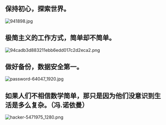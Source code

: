 ## 保持初心，探索世界。
![941898.jpg](https://cdn.nlark.com/yuque/0/2023/jpeg/29458389/1675651933859-25b281a6-9178-424c-a994-eb1d673f92db.jpeg#averageHue=%23161b26&clientId=u45acb85c-47f3-4&from=ui&id=u41607f5e&name=941898.jpg&originHeight=2832&originWidth=4256&originalType=binary&ratio=1&rotation=0&showTitle=false&size=270187&status=done&style=none&taskId=u02f1951c-05e5-43b6-a6f0-4bda952a999&title=)
## 极简主义的工作方式，简单却不简单。
![94cadb3d883211ebb6edd017c2d2eca2.png](https://cdn.nlark.com/yuque/0/2023/png/29458389/1675652126004-31805345-f9b2-4b12-a4aa-4c87a8bdfeeb.png#averageHue=%23dfdedc&clientId=u45acb85c-47f3-4&from=ui&id=ua5d2f178&name=94cadb3d883211ebb6edd017c2d2eca2.png&originHeight=1080&originWidth=1920&originalType=binary&ratio=1&rotation=0&showTitle=false&size=166757&status=done&style=none&taskId=ud0e80c14-9d52-4712-9b05-789886a9cae&title=)
## 做好备份，数据安全第一。
![password-64047_1920.jpg](https://cdn.nlark.com/yuque/0/2023/jpeg/29458389/1675652684595-9eb82c0b-1811-4367-bb27-dc4296393cf9.jpeg#averageHue=%234d594c&clientId=u45acb85c-47f3-4&from=ui&id=uc825a8db&name=password-64047_1920.jpg&originHeight=1354&originWidth=1920&originalType=binary&ratio=1&rotation=0&showTitle=false&size=618246&status=done&style=none&taskId=u86dea1be-9e72-4e22-ba99-29c9e408c48&title=)
## 如果人们不相信数学简单，那只是因为他们没意识到生活是多么复杂。（冯.诺依曼）
![hacker-5471975_1280.png](https://cdn.nlark.com/yuque/0/2023/png/29458389/1675652732172-aa916fc4-cbba-4d9a-bab4-fcec49b02833.png#averageHue=%23337dba&clientId=u45acb85c-47f3-4&from=ui&id=ub34f4087&name=hacker-5471975_1280.png&originHeight=960&originWidth=1280&originalType=binary&ratio=1&rotation=0&showTitle=false&size=99902&status=done&style=none&taskId=u224c0b2d-5bbc-48c9-a0e6-0055e4c81be&title=)

